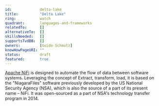 ```yaml
---
id:             delta-lake
title:      	"Delta Lake"
ring:       	watch
quadrant:   	languages-and-frameworks
relatedTo:		[]
alternativeTo:	[]
skillsNeeded:	[]
supportsTvdBB:	[]
owners:         [Guido Schmutz] 
knowHowPageURI:	""  
status:			draft
featured:       true
---
```


[Apache NiFi](https://nifi.apache.org/) is designed to automate the flow of data between software systems. Leveraging the concept of Extract, transform, load, it is based on the "NiagaraFiles" software previously developed by the US National Security Agency (NSA), which is also the source of a part of its present name – NiFi. It was open-sourced as a part of NSA's technology transfer program in 2014.


